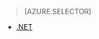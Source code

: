 > [AZURE.SELECTOR]
- [.NET](../articles/media-services/media-services-encode-with-premium-workflow.md)

<!---HONumber=August15_HO6-->